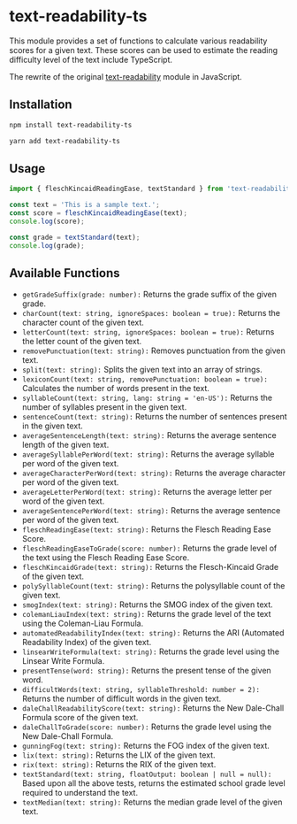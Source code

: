# text-readability-ts
This module provides a set of functions to calculate various readability scores for a given text. These scores can be used to estimate the reading difficulty level of the text include TypeScript.

The rewrite of the original [text-readability](https://github.com/clearnote01/readability) module in JavaScript.

## Installation
```bash
npm install text-readability-ts
```
```bash
yarn add text-readability-ts
```

## Usage
```typescript
import { fleschKincaidReadingEase, textStandard } from 'text-readability-ts';

const text = 'This is a sample text.';
const score = fleschKincaidReadingEase(text);
console.log(score);

const grade = textStandard(text);
console.log(grade);
```

## Available Functions
- `getGradeSuffix(grade: number):` Returns the grade suffix of the given grade.
- `charCount(text: string, ignoreSpaces: boolean = true):` Returns the character count of the given text.
- `letterCount(text: string, ignoreSpaces: boolean = true):` Returns the letter count of the given text.
- `removePunctuation(text: string):` Removes punctuation from the given text.
- `split(text: string):` Splits the given text into an array of strings.
- `lexiconCount(text: string, removePunctuation: boolean = true):` Calculates the number of words present in the text.
- `syllableCount(text: string, lang: string = 'en-US'):` Returns the number of syllables present in the given text.
- `sentenceCount(text: string):` Returns the number of sentences present in the given text.
- `averageSentenceLength(text: string):` Returns the average sentence length of the given text.
- `averageSyllablePerWord(text: string):` Returns the average syllable per word of the given text.
- `averageCharacterPerWord(text: string):` Returns the average character per word of the given text.
- `averageLetterPerWord(text: string):` Returns the average letter per word of the given text.
- `averageSentencePerWord(text: string):` Returns the average sentence per word of the given text.
- `fleschReadingEase(text: string):` Returns the Flesch Reading Ease Score.
- `fleschReadingEaseToGrade(score: number):` Returns the grade level of the text using the Flesch Reading Ease Score.
- `fleschKincaidGrade(text: string):` Returns the Flesch-Kincaid Grade of the given text.
- `polySyllableCount(text: string):` Returns the polysyllable count of the given text.
- `smogIndex(text: string):` Returns the SMOG index of the given text.
- `colemanLiauIndex(text: string):` Returns the grade level of the text using the Coleman-Liau Formula.
- `automatedReadabilityIndex(text: string):` Returns the ARI (Automated Readability Index) of the given text.
- `linsearWriteFormula(text: string):` Returns the grade level using the Linsear Write Formula.
- `presentTense(word: string):` Returns the present tense of the given word.
- `difficultWords(text: string, syllableThreshold: number = 2):` Returns the number of difficult words in the given text.
- `daleChallReadabilityScore(text: string):` Returns the New Dale-Chall Formula score of the given text.
- `daleChallToGrade(score: number):` Returns the grade level using the New Dale-Chall Formula.
- `gunningFog(text: string):` Returns the FOG index of the given text.
- `lix(text: string):` Returns the LIX of the given text.
- `rix(text: string):` Returns the RIX of the given text.
- `textStandard(text: string, floatOutput: boolean | null = null):` Based upon all the above tests, returns the estimated school grade level required to understand the text.
- `textMedian(text: string):` Returns the median grade level of the given text.
